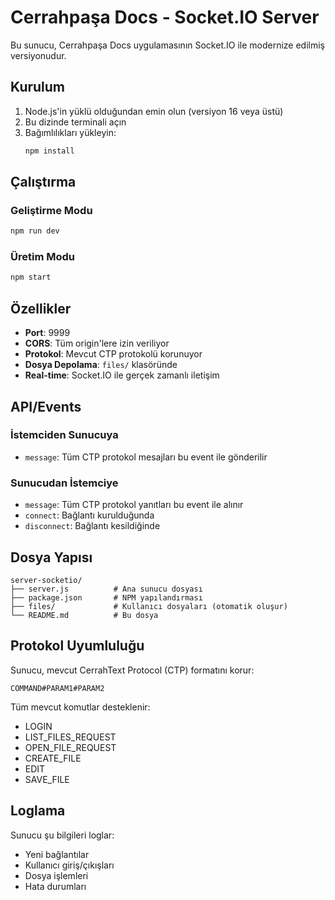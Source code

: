 # Cerrahpaşa Docs - Socket.IO Server

Bu sunucu, Cerrahpaşa Docs uygulamasının Socket.IO ile modernize edilmiş versiyonudur.

## Kurulum

1. Node.js'in yüklü olduğundan emin olun (versiyon 16 veya üstü)
2. Bu dizinde terminali açın
3. Bağımlılıkları yükleyin:
   ```bash
   npm install
   ```

## Çalıştırma

### Geliştirme Modu
```bash
npm run dev
```

### Üretim Modu  
```bash
npm start
```

## Özellikler

- **Port**: 9999
- **CORS**: Tüm origin'lere izin veriliyor
- **Protokol**: Mevcut CTP protokolü korunuyor
- **Dosya Depolama**: `files/` klasöründe
- **Real-time**: Socket.IO ile gerçek zamanlı iletişim

## API/Events

### İstemciden Sunucuya
- `message`: Tüm CTP protokol mesajları bu event ile gönderilir

### Sunucudan İstemciye  
- `message`: Tüm CTP protokol yanıtları bu event ile alınır
- `connect`: Bağlantı kurulduğunda
- `disconnect`: Bağlantı kesildiğinde

## Dosya Yapısı

```
server-socketio/
├── server.js          # Ana sunucu dosyası
├── package.json       # NPM yapılandırması
├── files/             # Kullanıcı dosyaları (otomatik oluşur)
└── README.md          # Bu dosya
```

## Protokol Uyumluluğu

Sunucu, mevcut CerrahText Protocol (CTP) formatını korur:
```
COMMAND#PARAM1#PARAM2
```

Tüm mevcut komutlar desteklenir:
- LOGIN
- LIST_FILES_REQUEST
- OPEN_FILE_REQUEST  
- CREATE_FILE
- EDIT
- SAVE_FILE

## Loglama

Sunucu şu bilgileri loglar:
- Yeni bağlantılar
- Kullanıcı giriş/çıkışları
- Dosya işlemleri
- Hata durumları 